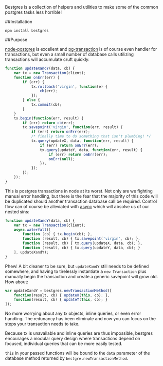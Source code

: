 Bestgres is a collection of helpers and utilities to make some of the common postgres tasks less horrible!

##Installation

```
npm install bestgres
```

##Purpose

[node-postgres](https://github.com/brianc/node-postgres) is excellent and [pg-transaction](https://www.npmjs.org/package/pg-transaction) is of course even handier for transactions, but even a small number of database calls utilizing transactions will accumulate cruft quickly:

```javascript
function updateXandY(data, cb) {
	var tx = new Transaction(client);
	function onErr(err) {
		if (err) {
			tx.rollback('virgin', function(e) {
				cb(err);
			});
		} else {
			tx.commit(cb);
		}
	}
	tx.begin(function(err, result) {
		if (err) return cb(err);
		tx.savepoint('virgin', function(err, result) {
			if (err) return onErr(err);
			/* finally time to do something that isn't plumbing! */
			tx.query(updateX, data, function(err, result) {
				if (err) return onErr(err);
				tx.query(updateY, data, function(err, result) {
					if (err) return onErr(err);
					onErr(null);
				});
			});
		});
	});
}
```

This is postgres transactions in node at its worst. Not only are we fighting manual error handling, but there is the fear that the majority of this code will be duplicated should another transaction database call be required. Control flow can of course be alleviated with [async](https://github.com/caolan/async) which will absolve us of our nested sins:

```javascript
function updateXandY(data, cb) {
	var tx = new Transaction(client);
	async.waterfall([
		function (cb) { tx.begin(cb); },
		function (result, cb) { tx.savepoint('virgin', cb); },
		function (result, cb) { tx.query(updateX, data, cb); },
		function (result, cb) { tx.query(updateY, data, cb); }
	], updateXandY);
}
```

Phew! A bit cleaner to be sure, but `updateXandY` still needs to be defined somewhere, and having to tirelessly instantiate a `new Transaction` plus manually begin the transaction and create a generic savepoint will grow old. How about:

```javascript
var updateXandY = bestgres.newTransactionMethod([
	function(result, cb) { updateX(this, cb); },
	function(result, cb) { updateY(this, cb); }
]);
```

No more worrying about any tx objects, inline queries, or even error handling. The redunancy has been eliminate and now you can focus on the steps your transaction needs to take.

Because tx is unavailable and inline queries are thus impossible, bestgres encourages a modular query design where transactions depend on focused, individual queries that can be more easily tested.

`this` in your passed functions will be bound to the `data` parameter of the database method returned by `bestgre.newTransactionMethod`.
